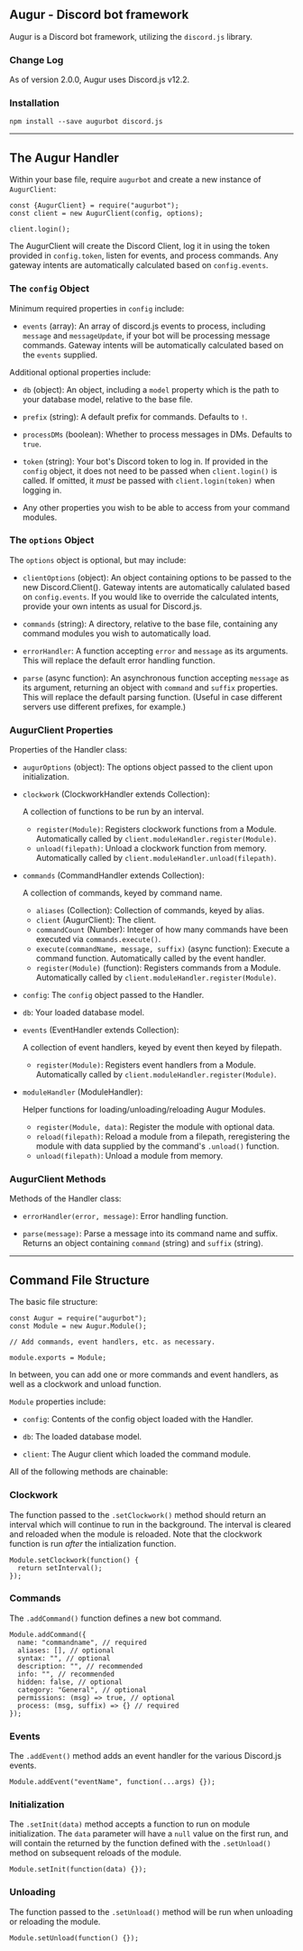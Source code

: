 ## Augur - Discord bot framework

Augur is a Discord bot framework, utilizing the `discord.js` library.

### Change Log

As of version 2.0.0, Augur uses Discord.js v12.2.

### Installation

`npm install --save augurbot discord.js`

---

## The Augur Handler

Within your base file, require `augurbot` and create a new instance of `AugurClient`:
```
const {AugurClient} = require("augurbot");
const client = new AugurClient(config, options);

client.login();
```

The AugurClient will create the Discord Client, log it in using the token provided in `config.token`, listen for events, and process commands. Any gateway intents are automatically calculated based on `config.events`.

### The `config` Object

Minimum required properties in `config` include:

* `events` (array): An array of discord.js events to process, including `message` and `messageUpdate`, if your bot will be processing message commands. Gateway intents will be automatically calculated based on the `events` supplied.

Additional optional properties include:

* `db` (object): An object, including a `model` property which is the path to your database model, relative to the base file.

* `prefix` (string): A default prefix for commands. Defaults to `!`.

* `processDMs` (boolean): Whether to process messages in DMs. Defaults to `true`.

* `token` (string): Your bot's Discord token to log in. If provided in the `config` object, it does not need to be passed when `client.login()` is called. If omitted, it *must* be passed with `client.login(token)` when logging in.

* Any other properties you wish to be able to access from your command modules.

### The `options` Object

The `options` object is optional, but may include:

* `clientOptions` (object): An object containing options to be passed to the new Discord.Client(). Gateway intents are automatically calulated based on `config.events`. If you would like to override the calculated intents, provide your own intents as usual for Discord.js.

* `commands` (string): A directory, relative to the base file, containing any command modules you wish to automatically load.

* `errorHandler`: A function accepting `error` and `message` as its arguments. This will replace the default error handling function.

* `parse` (async function): An asynchronous function accepting `message` as its argument, returning an object with `command` and `suffix` properties. This will replace the default parsing function. (Useful in case different servers use different prefixes, for example.)

### AugurClient Properties

Properties of the Handler class:

* `augurOptions` (object): The options object passed to the client upon initialization.

* `clockwork` (ClockworkHandler extends Collection):

  A collection of functions to be run by an interval.
  * `register(Module)`: Registers clockwork functions from a Module. Automatically called by `client.moduleHandler.register(Module)`.
  * `unload(filepath)`: Unload a clockwork function from memory. Automatically called by `client.moduleHandler.unload(filepath)`.

* `commands` (CommandHandler extends Collection):

  A collection of commands, keyed by command name.
  * `aliases` (Collection): Collection of commands, keyed by alias.
  * `client` (AugurClient): The client.
  * `commandCount` (Number): Integer of how many commands have been executed via `commands.execute()`.
  * `execute(commandName, message, suffix)` (async function): Execute a command function. Automatically called by the event handler.
  * `register(Module)` (function): Registers commands from a Module. Automatically called by `client.moduleHandler.register(Module)`.

* `config`: The `config` object passed to the Handler.

* `db`: Your loaded database model.

* `events` (EventHandler extends Collection):

  A collection of event handlers, keyed by event then keyed by filepath.
  * `register(Module)`: Registers event handlers from a Module. Automatically called by `client.moduleHandler.register(Module)`.

* `moduleHandler` (ModuleHandler):

  Helper functions for loading/unloading/reloading Augur Modules.
  * `register(Module, data)`: Register the module with optional data.
  * `reload(filepath)`: Reload a module from a filepath, reregistering the module with data supplied by the command's `.unload()` function.
  * `unload(filepath)`: Unload a module from memory.

### AugurClient Methods

Methods of the Handler class:

* `errorHandler(error, message)`: Error handling function.

* `parse(message)`: Parse a message into its command name and suffix. Returns an object containing `command` (string) and `suffix` (string).

---

## Command File Structure

The basic file structure:
```
const Augur = require("augurbot");
const Module = new Augur.Module();

// Add commands, event handlers, etc. as necessary.

module.exports = Module;
```

In between, you can add one or more commands and event handlers, as well as a clockwork and unload function.

`Module` properties include:

* `config`: Contents of the config object loaded with the Handler.

* `db`: The loaded database model.

* `client`: The Augur client which loaded the command module.

All of the following methods are chainable:

### Clockwork
The function passed to the `.setClockwork()` method should return an interval which will continue to run in the background. The interval is cleared and reloaded when the module is reloaded. Note that the clockwork function is run *after* the intialization function.
```
Module.setClockwork(function() {
  return setInterval();
});
```

### Commands
The `.addCommand()` function defines a new bot command.
```
Module.addCommand({
  name: "commandname", // required
  aliases: [], // optional
  syntax: "", // optional
  description: "", // recommended
  info: "", // recommended
  hidden: false, // optional
  category: "General", // optional
  permissions: (msg) => true, // optional
  process: (msg, suffix) => {} // required
});
```

### Events
The `.addEvent()` method adds an event handler for the various Discord.js events.
```
Module.addEvent("eventName", function(...args) {});
```

### Initialization
The `.setInit(data)` method accepts a function to run on module initialization. The `data` parameter will have a `null` value on the first run, and will contain the returned by the function defined with the `.setUnload()` method on subsequent reloads of the module.
```
Module.setInit(function(data) {});
```

### Unloading
The function passed to the `.setUnload()` method will be run when unloading or reloading the module.
```
Module.setUnload(function() {});
```
